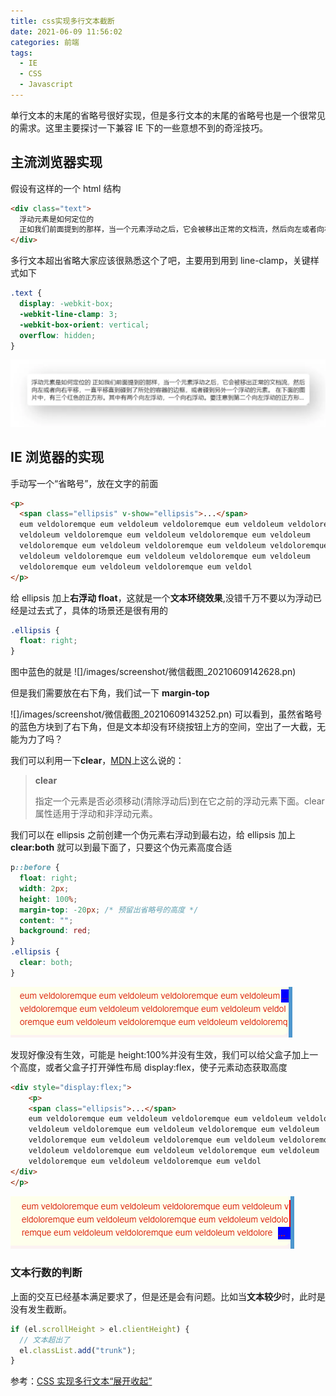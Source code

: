 ```yaml
---
title: css实现多行文本截断
date: 2021-06-09 11:56:02
categories: 前端
tags:
  - IE
  - CSS
  - Javascript
---
```


单行文本的末尾的省略号很好实现，但是多行文本的末尾的省略号也是一个很常见的需求。这里主要探讨一下兼容 IE 下的一些意想不到的奇淫技巧。

<!-- more -->

## 主流浏览器实现

假设有这样的一个 html 结构

```html
<div class="text">
  浮动元素是如何定位的
  正如我们前面提到的那样，当一个元素浮动之后，它会被移出正常的文档流，然后向左或者向右平移，一直平移直到碰到了所处的容器的边框，或者碰到另外一个浮动的元素。
</div>
```

多行文本超出省略大家应该很熟悉这个了吧，主要用到用到 line-clamp，关键样式如下

```css
.text {
  display: -webkit-box;
  -webkit-line-clamp: 3;
  -webkit-box-orient: vertical;
  overflow: hidden;
}
```

![](/images/screenshot/640.png)

## IE 浏览器的实现

手动写一个“省略号”，放在文字的前面

```html
<p>
  <span class="ellipsis" v-show="ellipsis">...</span>
  eum veldoloremque eum veldoleum veldoloremque eum veldoleum veldoloremque eum
  veldoleum veldoloremque eum veldoleum veldoloremque eum veldoleum
  veldoloremque eum veldoleum veldoloremque eum veldoleum veldoloremque eum
  veldoleum veldoloremque eum veldoleum veldoloremque eum veldoleum
  veldoloremque eum veldoleum veldoloremque eum veldol
</p>
```

给 ellipsis 加上**右浮动 float**，这就是一个**文本环绕效果**,没错千万不要以为浮动已经是过去式了，具体的场景还是很有用的

```css
.ellipsis {
  float: right;
}
```

图中蓝色的就是
![]/images/screenshot/微信截图\_20210609142628.pn)

但是我们需要放在右下角，我们试一下 **margin-top**

![]/images/screenshot/微信截图\_20210609143252.pn)
可以看到，虽然省略号的蓝色方块到了右下角，但是文本却没有环绕按钮上方的空间，空出了一大截，无能为力了吗？

我们可以利用一下**clear**，[MDN](https://developer.mozilla.org/zh-CN/docs/Web/CSS/clear)上这么说的：

> **clear**
>
> 指定一个元素是否必须移动(清除浮动后)到在它之前的浮动元素下面。clear 属性适用于浮动和非浮动元素。

我们可以在 ellipsis 之前创建一个伪元素右浮动到最右边，给 ellipsis 加上**clear:both** 就可以到最下面了，只要这个伪元素高度合适

```css
p::before {
  float: right;
  width: 2px;
  height: 100%;
  margin-top: -20px; /* 预留出省略号的高度 */
  content: "";
  background: red;
}
.ellipsis {
  clear: both;
}
```

![](/images/screenshot/微信截图_20210609142628.png)

发现好像没有生效，可能是 height:100%并没有生效，我们可以给父盒子加上一个高度，或者父盒子打开弹性布局 display:flex，使子元素动态获取高度

```html
<div style="display:flex;">
    <p>
    <span class="ellipsis">...</span>
    eum veldoloremque eum veldoleum veldoloremque eum veldoleum veldoloremque eum
    veldoleum veldoloremque eum veldoleum veldoloremque eum veldoleum
    veldoloremque eum veldoleum veldoloremque eum veldoleum veldoloremque eum
    veldoleum veldoloremque eum veldoleum veldoloremque eum veldoleum
    veldoloremque eum veldoleum veldoloremque eum veldol
</div>
</p>

```

![](/images/screenshot/微信截图_20210609153310.png)

### 文本行数的判断

上面的交互已经基本满足要求了，但是还是会有问题。比如当**文本较少**时，此时是没有发生截断。

```js
if (el.scrollHeight > el.clientHeight) {
  // 文本超出了
  el.classList.add("trunk");
}
```

参考：[CSS 实现多行文本“展开收起”](https://juejin.cn/post/6963904955262435336)
